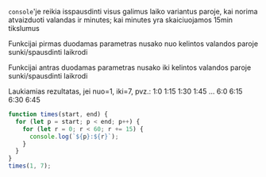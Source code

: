 `console`'je reikia isspausdinti visus galimus laiko variantus paroje, kai norima atvaizduoti valandas ir minutes; kai minutes yra skaiciuojamos 15min tikslumus

Funkcijai pirmas duodamas parametras nusako nuo kelintos valandos paroje sunki/spausdinti laikrodi

Funkcijai antras duodamas parametras nusako iki kelintos valandos paroje sunki/spausdinti laikrodi

Laukiamias rezultatas, jei nuo=1, iki=7, pvz.:
1:0
1:15
1:30
1:45
...
6:0
6:15
6:30
6:45

```js
function times(start, end) {
  for (let p = start; p < end; p++) {
    for (let r = 0; r < 60; r += 15) {
      console.log(`${p}:${r}`);
    }
  }
}
times(1, 7);
```
